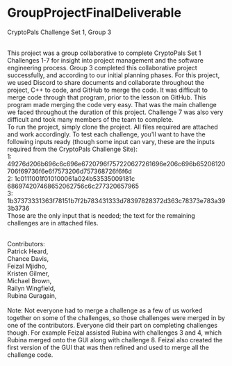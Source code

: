 # GroupProjectFinalDeliverable

CryptoPals Challenge Set 1, Group 3 <br /> <br />

This project was a group collaborative to complete CryptoPals Set 1 Challenges 1-7 for insight into project management and the software engineering process. Group 3 completed this collaborative project successfully, and according to our initial planning phases. For this project, we used Discord to share documents and collaborate throughout the project, C++ to code, and GitHub to merge the code. It was difficult to merge code through that program, prior to the lesson on GitHub. This program made merging the code very easy. That was the main challenge we faced throughout the duration of this project. Challenge 7 was also very difficult and took many members of the team to complete. 
<br />
To run the project, simply clone the project. All files required are attached and work accordingly. To test each challenge, you'll want to have the following inputs ready (though some input can vary, these are the inputs required from the CryptoPals Challenge Site): <br />
        1: 49276d206b696c6c696e6720796f757220627261696e206c696b65206120706f69736f6e6f7573206d757368726f6f6d <br />
        2: 1c0111001f010100061a024b53535009181c <br />
           686974207468652062756c6c277320657965 <br />
        3: 1b37373331363f78151b7f2b783431333d78397828372d363c78373e783a393b3736 <br />
Those are the only input that is needed; the text for the remaining challenges are in attached files. <br /> <br />
 
Contributors:  <br />
  Patrick Heard, <br />
  Chance Davis, <br />
  Feizal Mjidho, <br />
  Kristen Gilmer, <br />
  Michael Brown, <br />
  Railyn Wingfield, <br />
  Rubina Guragain, <br /> <br />
Note: Not everyone had to merge a challenge as a few of us worked together on some of the challenges, so those challenges were merged in by one of the contributors. Everyone did their part on completing challenges though.
For example Feizal assisted Rubina with challenges 3 and 4, which Rubina merged onto the GUI along with challenge 8. Feizal also created the first version of the GUI that was then refined and used to merge all the challenge code.

